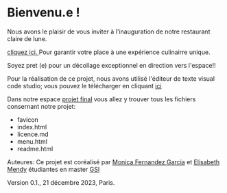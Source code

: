# Bienvenu.e !

Nous avons le plaisir de vous inviter à l'inauguration de notre restaurant claire de lune. 



[cliquez ici. ](https://monicafdez.github.io/infodesign/finalproject/)Pour garantir votre place à une expérience culinairre unique. 


Soyez pret (e) pour un décollage exceptionnel en direction vers l'espace!!


Pour la réalisation de ce projet, nous avons utilisé l'éditeur de texte visual code studio; vous pouvez le télécharger en cliquant [ici](https://code.visualstudio.com/)



Dans notre espace [projet final](https://github.com/monicafdez/infodesign/tree/main/finalproject) vous allez y trouver tous les fichiers consernant notre projet: 
- favicon
- index.html
- licence.md
- menu.html
- readme.html

Auteures:
Ce projet est coréalisé par [Monica Fernandez Garcia](https://github.com/monicafdez/infodesign/tree/main)  et [Elisabeth Mendy](https://github.com/kmendy05/Design-de-l-information) étudiantes en master [GSI](https://www.univ-paris8.fr/-Master-Gestion-Strategique-de-l-Information-650-)



Version 0.1., 21 décembre 2023, Paris.
